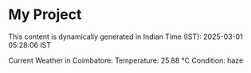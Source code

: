 # My Project

This content is dynamically generated in Indian Time (IST): 2025-03-01 05:28:06 IST


Current Weather in Coimbatore:
Temperature: 25.88 °C
Condition: haze
